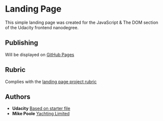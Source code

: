 # Landing Page
This simple landing page was created for the JavaScript & The DOM section of the Udacity frontend nanodegree.

## Publishing
Will be displayed on [GitHub Pages](https://mikejpoole.github.io/nd0011-landing/)

## Rubric
Complies with the [landing page project rubric](https://review.udacity.com/#!/rubrics/2658/view)

## Authors
* **Udacity** [Based on starter file](https://github.com/udacity/fend/tree/refresh-2019/projects/landing-page)
* **Mike Poole** [Yachting Limited](https://www.yachting.org/)
